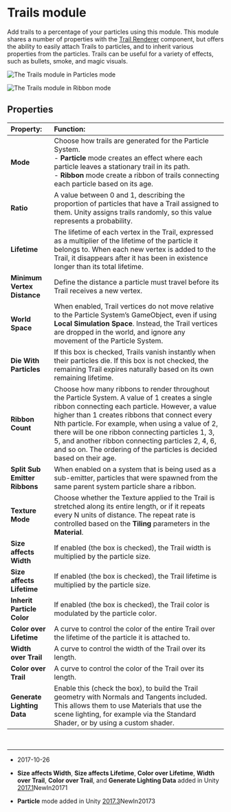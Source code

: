 # Trails module

Add trails to a percentage of your particles using this module. This module shares a number of properties with the [Trail Renderer](class-TrailRenderer) component, but offers the ability to easily attach Trails to particles, and to inherit various properties from the particles. Trails can be useful for a variety of effects, such as bullets, smoke, and magic visuals.

![The Trails module in __Particles__ mode](../uploads/Main/PartSysTrailsModule.png)

![The Trails module in __Ribbon__ mode](../uploads/Main/PartSysTrailsModuleRibbon.png)

## Properties



|**Property:** |**Function:** |
|:---|:---|
|__Mode__| Choose how trails are generated for the Particle System. <br/>- __Particle__ mode creates an effect where each particle leaves a stationary trail in its path. <br/>- __Ribbon__ mode create a ribbon of trails connecting each particle based on its age. |
|__Ratio__| A value between 0 and 1, describing the proportion of particles that have a Trail assigned to them. Unity assigns trails randomly, so this value represents a probability. |
| __Lifetime__ | The lifetime of each vertex in the Trail, expressed as a multiplier of the lifetime of the particle it belongs to. When each new vertex is added to the Trail, it disappears after it has been in existence longer than its total lifetime. |
| __Minimum Vertex Distance__| Define the distance a particle must travel before its Trail receives a new vertex. |
| __World Space__| When enabled, Trail vertices do not move relative to the Particle System’s GameObject, even if using __Local Simulation Space__. Instead, the Trail vertices are dropped in the world, and ignore any movement of the Particle System. |
| __Die With Particles__| If this box is checked, Trails vanish instantly when their particles die. If this box is not checked, the remaining Trail expires naturally based on its own remaining lifetime. |
| __Ribbon Count__| Choose how many ribbons to render throughout the Particle System. A value of 1 creates a single ribbon connecting each particle. However, a value higher than 1 creates ribbons that connect every Nth particle. For example, when using a value of 2, there will be one ribbon connecting particles 1, 3, 5, and another ribbon connecting particles 2, 4, 6, and so on. The ordering of the particles is decided based on their age. |
| __Split Sub Emitter Ribbons__| When enabled on a system that is being used as a sub-emitter, particles that were spawned from the same parent system particle share a ribbon. | 
| __Texture Mode__| Choose whether the Texture applied to the Trail is stretched along its entire length, or if it repeats every N units of distance. The repeat rate is controlled based on the __Tiling__ parameters in the __Material__. | 
| __Size affects Width__| If enabled (the box is checked), the Trail width is multiplied by the particle size. |
| __Size affects Lifetime__| If enabled (the box is checked), the Trail lifetime is multiplied by the particle size.|
| __Inherit Particle Color__| If enabled (the box is checked), the Trail color is modulated by the particle color. |
| __Color over Lifetime__| A curve to control the color of the entire Trail over the lifetime of the particle it is attached to. |
| __Width over Trail__| A curve to control the width of the Trail over its length. |
| __Color over Trail__| A curve to control the color of the Trail over its length. |
| __Generate Lighting Data__| Enable this (check the box), to build the Trail geometry with Normals and Tangents included. This allows them to use Materials that use the scene lighting, for example via the Standard Shader, or by using a custom shader. |


<br/>

----
*  <span class="page-edit">2017-10-26  <!-- include IncludeTextAmendPageSomeEdit --></span>

*  <span class="page-history">__Size affects Width__, __Size affects Lifetime__, __Color over Lifetime__, __Width over Trail__, __Color over Trail__, and __Generate Lighting Data__ added in Unity [2017.1](../Manual/30_search.html?q=newin20171)<span class="search-words">NewIn20171</span></span>

*  <span class="page-history">__Particle__ mode added in Unity [2017.3](../Manual/30_search.html?q=newin20173)<span class="search-words">NewIn20173</span></span>

